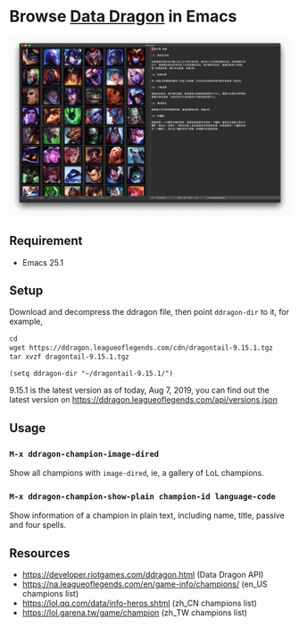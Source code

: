 # Browse [Data Dragon](https://developer.riotgames.com/ddragon.html) in Emacs

![Image of champions and Teemo](Teeeemo.png)

## Requirement

- Emacs 25.1

## Setup

Download and decompress the ddragon file, then point `ddragon-dir` to it, for example,

``` shell
cd
wget https://ddragon.leagueoflegends.com/cdn/dragontail-9.15.1.tgz
tar xvzf dragontail-9.15.1.tgz
```

``` emacs-lisp
(setq ddragon-dir "~/dragontail-9.15.1/")
```

9.15.1 is the latest version as of today, Aug 7, 2019, you can find out the
latest version on https://ddragon.leagueoflegends.com/api/versions.json

## Usage

### `M-x ddragon-champion-image-dired`

Show all champions with `image-dired`, ie, a gallery of LoL champions.

### `M-x ddragon-champion-show-plain champion-id language-code`

Show information of a champion in plain text, including name, title, passive and
four spells.

## Resources

- https://developer.riotgames.com/ddragon.html (Data Dragon API)
- https://na.leagueoflegends.com/en/game-info/champions/ (en_US champions list)
- https://lol.qq.com/data/info-heros.shtml (zh_CN champions list)
- https://lol.garena.tw/game/champion (zh_TW champions list)

